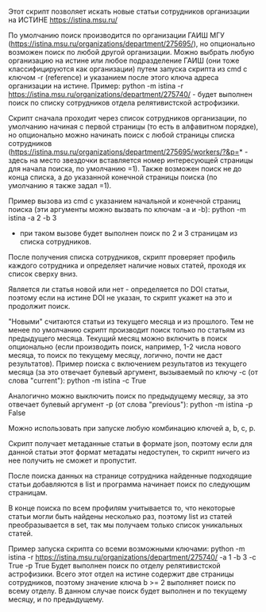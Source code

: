 Этот скрипт позволяет искать новые статьи сотрудников организации на ИСТИНЕ https://istina.msu.ru/

По умолчанию поиск производится по организации ГАИШ МГУ (https://istina.msu.ru/organizations/department/275695/), но опционально возможен поиск по любой другой организации. Можно выбрать любую организацию на истине или любое подразделение ГАИШ (они тоже классифицируются как организации) путем запуска скрипта из cmd с ключом -r (reference) и указанием после этого ключа адреса организации на истине. Пример:
python -m istina -r https://istina.msu.ru/organizations/department/275740/ - будет выполнен поиск по списку сотрудников отдела релятивистской астрофизики.

Скрипт сначала проходит через список сотрудников организации, по умолчанию начиная с первой страницы (то есть в алфавитном порядке), но опционально можно начинать поиск с любой страницы списка сотрудников (https://istina.msu.ru/organizations/department/275695/workers/?&p=* - здесь на место звездочки вставляется номер интересующей страницы для начала поиска, по умолчанию =1). Также возможен поиск не до конца списка, а до указанной конечной страницы поиска (по умолчанию я также задал =1).

Пример вызова из cmd с указанием начальной и конечной страниц поиска (эти аргументы можно вызвать по ключам -a и -b):
python -m istina -a 2 -b 3
- при таком вызове будет выполнен поиск по 2 и 3 страницам из списка сотрудников.

После получения списка сотрудников, скрипт проверяет профиль каждого сотрудника и определяет наличие новых статей, проходя их список сверху вниз.

Является ли статья новой или нет - определяется по DOI статьи, поэтому если на истине DOI не указан, то скрипт укажет на это и продолжит поиск.

"Новыми" считаются статьи из текущего месяца и из прошлого. Тем не менее по умолчанию скрипт производит поиск только по статьям из предыдущего месяца. Текущий месяц можно включить в поиск опционально (если производить поиск, например, 1-2 числа нового месяца, то поиск по текущему месяцу, логично, почти не даст результатов). Пример поиска с включением результатов из текущего месяца (за это отвечает булевый аргумент, вызываемый по ключу -c (от слова "current"):
python -m istina -c True

Аналогично можно выключить поиск по предыдущему месяцу, за это отвечает булевый аргумент -p (от слова "previous"):
python -m istina -p False

Можно использовать при запуске любую комбинацию ключей a, b, c, p.

Скрипт получает метаданные статьи в формате json, поэтому если для данной статьи этот формат метадаты недоступен, то скрипт ничего из нее получить не сможет и пропустит.

После поиска данных на странице сотрудника найденные подходящие статьи добавляются в list и программа начинает поиск по следующим страницам.

В конце поиска по всем профилям учитывается то, что некоторые статьи могли быть найдены несколько раз, поэтому list из статей преобразывается в set, так мы получаем только список уникальных статей.

Пример запуска скрипта со всеми возможными ключами:
python -m istina -r https://istina.msu.ru/organizations/department/275740/ -a 1 -b 3 -c True -p True
Будет выполнен поиск по отделу релятивистской астрофизики. Всего этот отдел на истине содержит две страницы сотрудников, поэтому значение ключа b >= 2 выполняет поиск по всему отделу. В данном случае поиск будет выполнен и по текущему месяцу, и по предыдущему.
